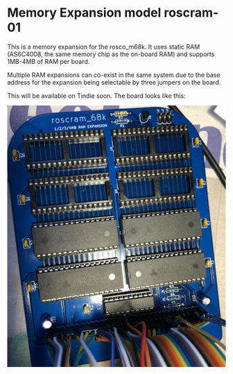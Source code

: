 # Memory Expansion model roscram-01

This is a memory expansion for the rosco_m68k. It uses static
RAM (AS6C4008, the same memory chip as the on-board RAM) and
supports 1MB-4MB of RAM per board.

Multiple RAM expansions can co-exist in the same system due
to the base address for the expansion being selectable by 
three jumpers on the board.

This will be available on Tindie soon. The board looks like this:

![Board image](board.jpg)
